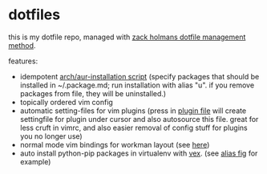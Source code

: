 dotfiles
========

this is my dotfile repo, managed with [zack holmans dotfile management method](https://github.com/holman/dotfiles).

features:
 - idempotent [arch/aur-installation script](https://github.com/jonathanewerner/dotfiles/blob/master/bin/packages.py) (specify packages that should be installed in ~/.package.md; run installation 
with alias "u". if you remove packages from file, they will be uninstalled.)
 - topically ordered vim config
 - automatic setting-files for vim plugins (press <cr> in [plugin file](https://github.com/jonathanewerner/dotfiles/blob/master/vim/plugins.vim) will create settingfile for plugin under cursor and also autosource this file. great for less cruft in vimrc, and also easier removal of config stuff for plugins you no longer use)
 - normal mode vim bindings for workman layout (see [here](https://github.com/jonathanewerner/dotfiles/blob/master/vim/mappingsNormal.vim))
 - auto install python-pip packages in virtualenv with [vex](https://pypi.python.org/pypi/vex). (see [alias fig](https://github.com/jonathanewerner/dotfiles/blob/master/zsh/aliases.zsh) for example)
  
